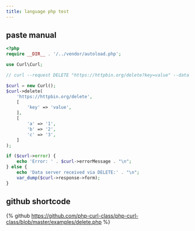 ```yaml
---
title: language php test
---
```


## paste manual
```php
<?php
require __DIR__ . '/../vendor/autoload.php';

use Curl\Curl;

// curl --request DELETE "https://httpbin.org/delete?key=value" --data "a=1&b=2&c=3"

$curl = new Curl();
$curl->delete(
    'https://httpbin.org/delete',
    [
        'key' => 'value',
    ],
    [
        'a' => '1',
        'b' => '2',
        'c' => '3',
    ]
);

if ($curl->error) {
    echo 'Error: ' . $curl->errorMessage . "\n";
} else {
    echo 'Data server received via DELETE:' . "\n";
    var_dump($curl->response->form);
}
```

## github shortcode

{% github https://github.com/php-curl-class/php-curl-class/blob/master/examples/delete.php %}